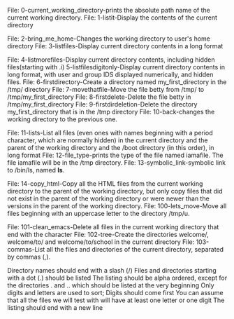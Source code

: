 File: 0-current_working_directory-prints the absolute path name of the current working directory.
File: 1-listit-Display the contents of the current directory

File: 2-bring_me_home-Changes the working directory to user's home directory
File: 3-listfiles-Display current directory contents in a long format

File: 4-listmorefiles-Display current directory contents, including hidden files(starting with .i)
5-listfilesdigitonly-Display current directory contents in long format, with user and group IDS displayed numerically, and hidden files.
File: 6-firstdirectory-Create a directory named my_first_directory in the /tmp/ directory
File: 7-movethatfile-Move the file betty from /tmp/ to /tmp/my_first_directory 
File: 8-firstdelete-Delete the file betty in /tmp/my_first_directory
File: 9-firstdirdeletion-Delete the directory my_first_directory that is in the /tmp directory
File: 10-back-changes the working directory to the previous one.

File: 11-lists-List all files (even ones with names beginning with a period character, which are normally hidden) in the current directory and the parent of the working directory and the /boot directory (in this order), in long format
File: 12-file_type-prints the type of the file named iamafile. The file iamafile will be in the /tmp directory.
File: 13-symbolic_link-symbolic link to /bin/ls, named __ls__.

File: 14-copy_html-Copy all the HTML files from the current working directory to the parent of the working directory, but only copy files that did not exist in the parent of the working directory or were newer than the versions in the parent of the working directory.
File: 100-lets_move-Move all files beginning with an uppercase letter to the directory /tmp/u.


File: 101-clean_emacs-Delete all files in the current working directory that end with the character
File: 102-tree-Create the directories welcome/, welcome/to/ and welcome/to/school in the current directory
File: 103-commas-List all the files and directories of the current directory, separated by commas (,).

Directory names should end with a slash (/)
Files and directories starting with a dot (.) should be listed
The listing should be alpha ordered, except for the directories . and .. which should be listed at the very beginning
Only digits and letters are used to sort; Digits should come first
You can assume that all the files we will test with will have at least one letter or one digit
The listing should end with a new line
